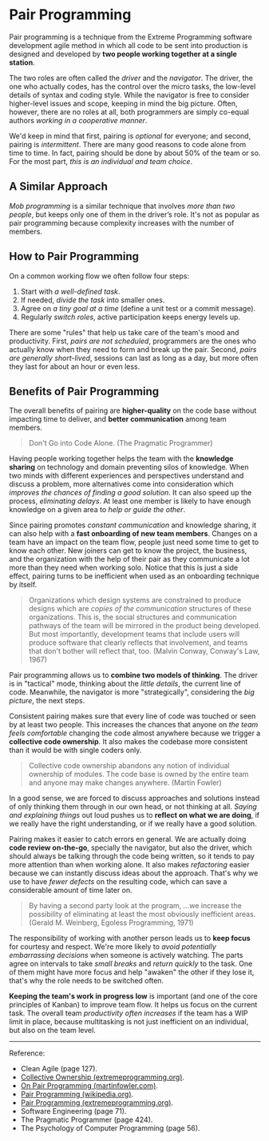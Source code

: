 # Pair Programming

Pair programming is a technique from the Extreme Programming software development agile method in which all code to be sent into production is designed and developed by **two people working together at a single station**.

The two roles are often called the *driver* and the *navigator*. The driver, the one who actually codes, has the control over the micro tasks, the low-level details of syntax and coding style. While the navigator is free to consider higher-level issues and scope, keeping in mind the big picture. Often, however, there are no roles at all, both programmers are simply co-equal authors *working in a cooperative manner*.

We'd keep in mind that first, pairing is *optional* for everyone; and second, pairing is *intermittent*. There are many good reasons to code alone from time to time. In fact, pairing should be done by about 50% of the team or so. For the most part, *this is an individual and team choice*.

## A Similar Approach

*Mob programming* is a similar technique that involves *more than two people*, but keeps only one of them in the driver’s role. It's not as popular as pair programming because complexity increases with the number of members.

## How to Pair Programming

On a common working flow we often follow four steps:

1. Start with *a well-defined task*.
1. If needed, *divide the task* into smaller ones.
1. Agree on *a tiny goal at a time* (define a unit test or a commit message).
1. Regularly *switch roles*, active participation keeps energy levels up.

There are some "rules" that help us take care of the team's mood and productivity. First, *pairs are not scheduled*, programmers are the ones who actually know when they need to form and break up the pair. Second, *pairs are generally short-lived*, sessions can last as long as a day, but more often they last for about an hour or even less.

## Benefits of Pair Programming

The overall benefits of pairing are **higher-quality** on the code base without impacting time to deliver, and **better communication** among team members.

>Don't Go into Code Alone. (The Pragmatic Programmer)

Having people working together helps the team with the **knowledge sharing** on technology and domain preventing silos of knowledge. When two minds with different experiences and perspectives understand and discuss a problem, more alternatives come into consideration which *improves the chances of finding a good solution*. It can also speed up the process, *eliminating delays*. At least one member is likely  to have enough knowledge on a given area to *help or guide the other*.

Since pairing promotes *constant communication* and knowledge sharing, it can also help with a **fast onboarding of new team members**. Changes on a team have an impact on the team flow, people just need some time to get to know each other. New joiners can get to know the project, the business, and the organization with the help of their pair as they communicate a lot more than they need when working solo. Notice that this is just a side effect, pairing turns to be inefficient when used as an onboarding technique by itself.

>Organizations which design systems are constrained to produce designs which are *copies of the communication* structures of these organizations. This is, the social structures and communication pathways of the team will be mirrored in the product being developed. But most importantly, development teams that include users will produce software that clearly reflects that involvement, and teams that don't bother will reflect that, too. (Malvin Conway, Conway's Law, 1967)

Pair programming allows us to **combine two models of thinking**. The driver is in "tactical" mode, thinking about the *little details*, the current line of code. Meanwhile, the navigator is more "strategically", considering the *big picture*, the next steps.

Consistent pairing makes sure that every line of code was touched or seen by at least two people. This increases the chances that anyone on *the team feels comfortable* changing the code almost anywhere because we trigger a **collective code ownership**. It also makes the codebase more consistent than it would be with single coders only.

>Collective code ownership abandons any notion of individual ownership of modules. The code base is owned by the entire team and anyone may make changes anywhere. (Martin Fowler)

In a good sense, we are forced to discuss approaches and solutions instead of only thinking them through in our own head, or not thinking at all. *Saying and explaining things* out loud pushes us to **reflect on what we are doing**, if we really have the right understanding, or if we really have a good solution.

Pairing makes it easier to catch errors en general. We are actually doing **code review on-the-go**, specially the navigator, but also the driver, which should always be talking through the code being written, so it tends to pay more attention than when working alone. It also makes *refactoring* easier because we can instantly discuss ideas about the approach. That's why we use to have *fewer defects* on the resulting code, which can save a considerable amount of time later on.

>By having a second party look at the program, ...we increase the possibility of eliminating at least the most obviously inefficient areas. (Gerald M. Weinberg, Egoless Programming, 1971)

The responsibility of working with another person leads us to **keep focus** for courtesy and respect. We're more likely to *avoid potentially embarrassing decisions* when someone is actively watching. The parts agree on intervals to take *small breaks* and *return quickly* to the task. One of them might have more focus and help "awaken" the other if they lose it, that's why the role needs to be switched often.

**Keeping the team's work in progress low** is important (and one of the core principles of Kanban) to improve team flow. It helps us focus on the current task. The overall team *productivity often increases* if the team has a WIP limit in place, because multitasking is not just inefficient on an individual, but also on the team level.

---

Reference:

- Clean Agile (page 127).
- [Collective Ownership (extremeprogramming.org)](http://www.extremeprogramming.org/rules/collective.html).
- [On Pair Programming (martinfowler.com)](https://martinfowler.com/articles/on-pair-programming.html).
- [Pair Programming (wikipedia.org)](https://en.wikipedia.org/wiki/Pair_programming).
- [Pair Programming (extremeprogramming.org)](http://www.extremeprogramming.org/rules/pair.html).
- Software Engineering (page 71).
- The Pragmatic Programmer (page 424).
- The Psychology of Computer Programming (page 56).

<!-- TODO review with "The Art of Agile Development" (page 315). -->

